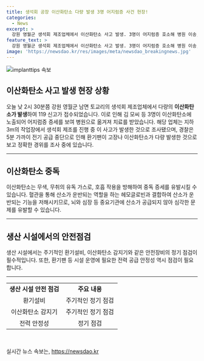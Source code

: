 ```yaml
---
title: 생석회 공장 이산화탄소 다량 발생 3명 어지럼증 사건 현장!
categories:
  - News
excerpt: >
  강원 영월군 생석회 제조업체에서 이산화탄소 사고 발생. 3명이 어지럼증 호소해 병원 이송, 생석회 제조 중 환기팬 고장으로 이산화탄소 다량 발생한 것으로 추정. 경찰 조사 중. (사진=)
feature_text: >
  강원 영월군 생석회 제조업체에서 이산화탄소 사고 발생. 3명이 어지럼증 호소해 병원 이송, 생석회 제조 중 환기팬 고장으로 이산화탄소 다량 발생한 것으로 추정. 경찰 조사 중. (사진=)
image: 'https://newsdao.kr/res/images/meta/newsdao_breakingnews.jpg'
---
```


<p><img src="https://newsdao.kr/res/images/meta/newsdao_breakingnews.jpg" alt="implanttips 속보" /></p>

<h2 data-ke-size="size26">이산화탄소 사고 발생 현장 상황</h2>

<p data-ke-size="size16">오늘 낮 2시 30분쯤 강원 영월군 남면 토교리의 생석회 제조업체에서 다량의 <b>이산화탄소가 발생</b>하여 119 신고가 접수되었습니다. 이로 인해 김 모씨 등 3명이 이산화탄소에 노출되어 어지럼증 증세를 보여 병원으로 옮겨져 치료를 받았습니다. 해당 업체는 지하 3m의 작업장에서 생석회 제조를 진행 중 이 사고가 발생한 것으로 조사됐으며, 경찰은 5분 가까이 전기 공급 중단으로 인해 환기팬이 고장나 이산화탄소가 다량 발생한 것으로 보고 정확한 경위를 조사 중에 있습니다.</p>

<hr>

<h2 data-ke-size="size26">이산화탄소 중독</h2>

<p data-ke-size="size16">이산화탄소는 무색, 무취의 유독 가스로, 호흡 작용을 방해하여 중독 증세를 유발시킬 수 있습니다. 혈관을 통해 산소가 운반되는 역할을 하는 헤모글로빈과 결합하여 산소가 운반되는 기능을 저해시키므로, 뇌와 심장 등 중요기관에 산소가 공급되지 않아 심각한 문제를 유발할 수 있습니다.</p>

<hr>

<h2 data-ke-size="size26">생산 시설에서의 안전점검</h2>

<p data-ke-size="size16">생산 시설에서는 주기적인 환기설비, 이산화탄소 감지기와 같은 안전장비의 정기 점검이 필수적입니다. 또한, 환기팬 등 시설 운영에 필요한 전력 공급 안정성 역시 점검이 필요합니다.</p>

<hr>

<table>
  <colgroup>
    <col width="50%">
    <col width="50%">
  </colgroup>
  <tr>
    <td style="text-align: center; height: 17px;"><b>생산 시설 안전 점검</b></td>
    <td style="text-align: center; height: 17px;"><b>주요 내용</b></td>
  </tr>
  <tr>
    <td style="text-align: center; height: 17px;">환기설비</td>
    <td style="text-align: center; height: 17px;">주기적인 정기 점검</td>
  </tr>
  <tr>
    <td style="text-align: center; height: 17px;">이산화탄소 감지기</td>
    <td style="text-align: center; height: 17px;">주기적인 정기 점검</td>
  </tr>
  <tr>
    <td style="text-align: center; height: 17px;">전력 안정성</td>
    <td style="text-align: center; height: 17px;">정기 점검</td>
  </tr>
</table>

<p data-ke-size="size16">&nbsp;</p>
실시간 뉴스 속보는, <a href="https://newsdao.kr" rel="dofollow">https://newsdao.kr</a>


